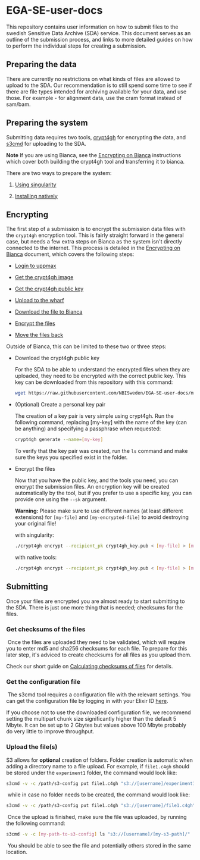 # EGA-SE-user-docs

This repository contains user information on how to submit files to the swedish
Sensitive Data Archive (SDA) service. This document serves as an outline of the submission process, and links to more detailed guides on how to perform the individual steps for creating a submission.

## Preparing the data

There are currently no restrictions on what kinds of files are allowed to upload
to the SDA. Our recommendation is to still spend some time to see if there are
file types intended for archiving available for your data, and use those. For
example - for alignment data, use the cram format instead of sam/bam.

## Preparing the system

Submitting data requires two tools,
[crypt4gh](https://www.ga4gh.org/news/crypt4gh-a-secure-method-for-sharing-human-genetic-data/)
for encrypting the data, and [s3cmd](https://s3tools.org/s3cmd) for uploading to
the SDA.

**Note** If you are using Bianca, see the [Encrypting on Bianca](bianca.md)
instructions which cover both building the crypt4gh tool and transferring it to
bianca.

There are two ways to prepare the system:

1) [Using singularity](singularity.md)

2) [Installing natively](installing.md)

## Encrypting

The first step of a submission is to encrypt the submission data files with the
`crypt4gh` encryption tool. This is fairly straight forward in the general case,
but needs a few extra steps on Bianca as the system isn't directly
connected to the internet. This process is detailed in the
[Encrypting on Bianca](bianca.md) document, which covers the following steps:

  - [Login to uppmax](bianca.md#login-to-uppmax)

  - [Get the crypt4gh image](bianca.md#get-the-crypt4gh-image)

  - [Get the crypt4gh public key](bianca.md#download-the-crypt4gh-public-key)

  - [Upload to the wharf](bianca.md#upload-to-the-wharf)

  - [Download the file to Bianca](bianca.md#download-the-files-to-bianca)

  - [Encrypt the files](bianca.md#encrypt-the-files)

  - [Move the files back](bianca.md#move-the-files-back)

Outside of Bianca, this can be limited to these two or three steps:

 - Download the crypt4gh public key

   For the SDA to be able to understand the encrypted files when they are
   uploaded, they need to be encrypted with the correct public key. This key can
   be downloaded from this repository with this command:
   ```bash
   wget https://raw.githubusercontent.com/NBISweden/EGA-SE-user-docs/main/crypt4gh_key.pub
   ```

 - (Optional) Create a personal key pair​

   The creation of a key pair is very simple using crypt4gh. Run the following
   command, replacing [my-key] with the name of the key (can be anything) and
   specifying a passphrase when requested:
​
   ```bash
   crypt4gh generate --name=[my-key]
   ```

   To verify that the key pair was created, run the `ls` command and make sure
   the keys you specified exist in the folder.

 - Encrypt the files

   Now that you have the public key, and the tools you need, you can encrypt the
   submission files. An encryption key will be created automatically by the
   tool, but if you prefer to use a specific key, you can provide one using the
   `--sk` argument.

   **Warning:** Please make sure to use different names (at least different
   extensions) for `[my-file]` and `[my-encrypted-file]` to avoid destroying
   your original file!

   with singularity:
   ```bash
   ./crypt4gh encrypt --recipient_pk crypt4gh_key.pub < [my-file] > [my-encrypted-file].c4gh
   ```

   with native tools:
   ```bash
   ./crypt4gh encrypt --recipient_pk crypt4gh_key.pub < [my-file] > [my-encrypted-file].c4gh
   ```

## Submitting

Once your files are encrypted you are almost ready to start submitting to the
SDA. There is just one more thing that is needed; checksums for the files.

### Get checksums of the files
​
Once the files are uploaded they need to be validated, which will require you to enter md5 and sha256 checksums for each file. To prepare for this later step, it's adviced to create checksums for all files as you upload them.

Check our short guide on [Calculating checksums of files](checksums.md) for details.
​
### Get the configuration file
​
The s3cmd tool requires a configuration file with the relevant settings. You
can get the configuration file by logging in with your Elixir ID
[here](https://login.sda.nbis.se/).

If you choose not to use the downloaded configuration file, we recommend
setting the multipart chunk size significantly higher than the default 5 Mbyte.
It can be set up to 2 Gbytes but values above 100 Mbyte probably do very little
to improve throughput.

### Upload the file(s)​

S3 allows for **optional** creation of folders. Folder creation is automatic
when adding a directory name to a file upload.
​
For example, if `file1.c4gh` should be stored under the `experiment1` folder,
the command would look like:
​
```bash
s3cmd -v -c /path/s3-config put file1.c4gh "s3://[username]/experiment1/file1.c4gh"
```
​
while in case no folder needs to be created, the command would look like:
​
```bash
s3cmd -v -c /path/s3-config put file1.c4gh "s3://[username]/file1.c4gh"
```
​
Once the upload is finished, make sure the file was uploaded, by running the
following command:
​
```bash
s3cmd -v -c [my-path-to-s3-config] ls "s3://[username]/[my-s3-path]/"
```
​
You should be able to see the file and potentially others stored in the same
location.
